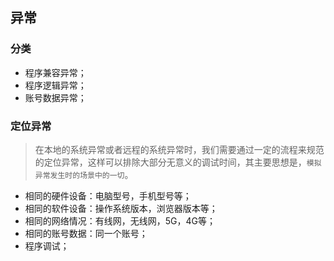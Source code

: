 ## 异常

### 分类

* 程序兼容异常；
* 程序逻辑异常；
* 账号数据异常；

### 定位异常

> 在本地的系统异常或者远程的系统异常时，我们需要通过一定的流程来规范的定位异常，这样可以排除大部分无意义的调试时间，其主要思想是，`模拟异常发生时的场景中的一切`。

* 相同的硬件设备：电脑型号，手机型号等；
* 相同的软件设备：操作系统版本，浏览器版本等；
* 相同的网络情况：有线网，无线网，5G，4G等；
* 相同的账号数据：同一个账号；
* 程序调试；




